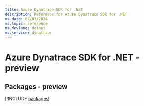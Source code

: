```yaml
---
title: Azure Dynatrace SDK for .NET
description: Reference for Azure Dynatrace SDK for .NET
ms.date: 07/03/2024
ms.topic: reference
ms.devlang: dotnet
ms.service: dynatrace
---
```

# Azure Dynatrace SDK for .NET - preview
## Packages - preview
[!INCLUDE [packages](dynatrace-index.md)]